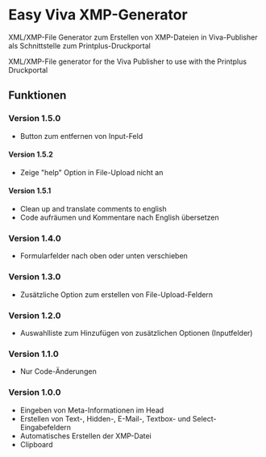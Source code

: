 # Easy Viva XMP-Generator
XML/XMP-File Generator zum Erstellen von XMP-Dateien in Viva-Publisher als Schnittstelle zum Printplus-Druckportal

XML/XMP-File generator for the Viva Publisher to use with the Printplus Druckportal  

## Funktionen

### Version 1.5.0
* Button zum entfernen von Input-Feld

#### Version 1.5.2
* Zeige "help" Option in File-Upload nicht an

#### Version 1.5.1
* Clean up and translate comments to english
* Code aufräumen und Kommentare nach English übersetzen

### Version 1.4.0
* Formularfelder nach oben oder unten verschieben

### Version 1.3.0
* Zusätzliche Option zum erstellen von File-Upload-Feldern

### Version 1.2.0
* Auswahlliste zum Hinzufügen von zusätzlichen Optionen (Inputfelder)

### Version 1.1.0
* Nur Code-Änderungen

### Version 1.0.0
* Eingeben von Meta-Informationen im Head
* Erstellen von Text-, Hidden-, E-Mail-, Textbox- und Select-Eingabefeldern
* Automatisches Erstellen der XMP-Datei
* Clipboard
